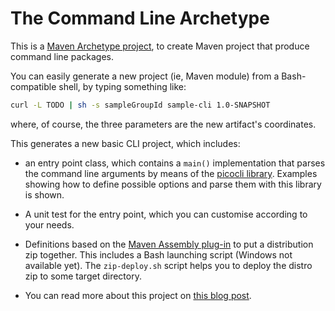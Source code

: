 # The Command Line Archetype

This is a [Maven Archetype project][10], to create Maven project that produce command line packages.  

 
You can easily generate a new project (ie, Maven module) from a Bash-compatible shell,
by typing something like:


```bash  	
curl -L TODO | sh -s sampleGroupId sample-cli 1.0-SNAPSHOT
```

where, of course, the three parameters are the new artifact's coordinates.

This generates a new basic CLI project, which includes:

- an entry point class, which contains a `main()` implementation that parses the command line arguments by
  means of the [picocli library][20]. Examples showing how to define possible options and parse them with this
  library is shown.
  
- A unit test for the entry point, which you can customise according to your needs.

- Definitions based on the [Maven Assembly plug-in][30] to put a distribution zip together.
  This includes a Bash launching script (Windows not available yet). The `zip-deploy.sh` script helps you to 
  deploy the distro zip to some target directory.
  
- You can read more about this project on [this blog post][40].
     
[10]: https://maven.apache.org/archetype/maven-archetype-plugin/index.html
[20]: https://picocli.info
[30]: http://maven.apache.org/plugins/maven-assembly-plugin
[40]: https://marcobrandizi.info/my-maven-archetype-for-java-command-line-projects/
